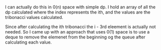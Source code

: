​I can actually do this in 0(n) space with simple dp. I hold an array of all the dp calculated
where the index represents the ith, and the values are the tribonacci values calculated.

Since after calculating the ith tribonacci the i - 3rd eleement is actually not needed. So I came up with an approach that uses 0(1) space is to use a deque to remove the elemenet from the beginning og the queue after calculating each value.
